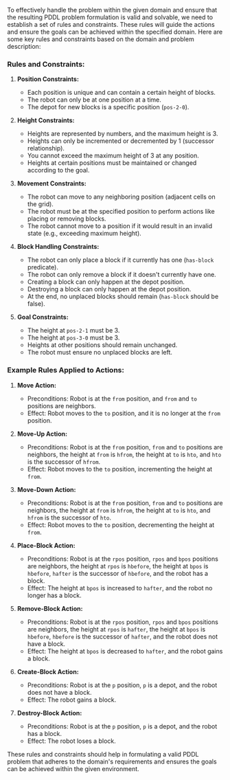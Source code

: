 To effectively handle the problem within the given domain and ensure that the resulting PDDL problem formulation is valid and solvable, we need to establish a set of rules and constraints. These rules will guide the actions and ensure the goals can be achieved within the specified domain. Here are some key rules and constraints based on the domain and problem description:

### Rules and Constraints:

1. **Position Constraints:**
   - Each position is unique and can contain a certain height of blocks.
   - The robot can only be at one position at a time.
   - The depot for new blocks is a specific position (`pos-2-0`).

2. **Height Constraints:**
   - Heights are represented by numbers, and the maximum height is 3.
   - Heights can only be incremented or decremented by 1 (successor relationship).
   - You cannot exceed the maximum height of 3 at any position.
   - Heights at certain positions must be maintained or changed according to the goal.

3. **Movement Constraints:**
   - The robot can move to any neighboring position (adjacent cells on the grid).
   - The robot must be at the specified position to perform actions like placing or removing blocks.
   - The robot cannot move to a position if it would result in an invalid state (e.g., exceeding maximum height).

4. **Block Handling Constraints:**
   - The robot can only place a block if it currently has one (`has-block` predicate).
   - The robot can only remove a block if it doesn't currently have one.
   - Creating a block can only happen at the depot position.
   - Destroying a block can only happen at the depot position.
   - At the end, no unplaced blocks should remain (`has-block` should be false).

5. **Goal Constraints:**
   - The height at `pos-2-1` must be 3.
   - The height at `pos-3-0` must be 3.
   - Heights at other positions should remain unchanged.
   - The robot must ensure no unplaced blocks are left.

### Example Rules Applied to Actions:

1. **Move Action:**
   - Preconditions: Robot is at the `from` position, and `from` and `to` positions are neighbors.
   - Effect: Robot moves to the `to` position, and it is no longer at the `from` position.

2. **Move-Up Action:**
   - Preconditions: Robot is at the `from` position, `from` and `to` positions are neighbors, the height at `from` is `hfrom`, the height at `to` is `hto`, and `hto` is the successor of `hfrom`.
   - Effect: Robot moves to the `to` position, incrementing the height at `from`.

3. **Move-Down Action:**
   - Preconditions: Robot is at the `from` position, `from` and `to` positions are neighbors, the height at `from` is `hfrom`, the height at `to` is `hto`, and `hfrom` is the successor of `hto`.
   - Effect: Robot moves to the `to` position, decrementing the height at `from`.

4. **Place-Block Action:**
   - Preconditions: Robot is at the `rpos` position, `rpos` and `bpos` positions are neighbors, the height at `rpos` is `hbefore`, the height at `bpos` is `hbefore`, `hafter` is the successor of `hbefore`, and the robot has a block.
   - Effect: The height at `bpos` is increased to `hafter`, and the robot no longer has a block.

5. **Remove-Block Action:**
   - Preconditions: Robot is at the `rpos` position, `rpos` and `bpos` positions are neighbors, the height at `rpos` is `hafter`, the height at `bpos` is `hbefore`, `hbefore` is the successor of `hafter`, and the robot does not have a block.
   - Effect: The height at `bpos` is decreased to `hafter`, and the robot gains a block.

6. **Create-Block Action:**
   - Preconditions: Robot is at the `p` position, `p` is a depot, and the robot does not have a block.
   - Effect: The robot gains a block.

7. **Destroy-Block Action:**
   - Preconditions: Robot is at the `p` position, `p` is a depot, and the robot has a block.
   - Effect: The robot loses a block.

These rules and constraints should help in formulating a valid PDDL problem that adheres to the domain's requirements and ensures the goals can be achieved within the given environment.